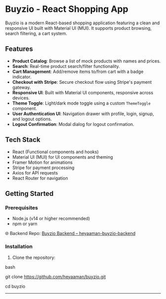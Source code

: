 # Buyzio - React Shopping App 

Buyzio is a modern React-based shopping application featuring a clean and responsive UI built with Material UI (MUI). It supports product browsing, search filtering, a cart system.

## Features

- **Product Catalog**: Browse a list of mock products with names and prices.
- **Search**: Real-time product search/filter functionality.
- **Cart Management**: Add/remove items to/from cart with a badge indicator.
- **Checkout with Stripe**: Secure checkout flow using Stripe's payment gateway.
- **Responsive UI**: Built with Material UI components, responsive across devices.
- **Theme Toggle**: Light/dark mode toggle using a custom `ThemeToggle` component.
- **User Authentication UI**: Navigation drawer with profile, login, signup, and logout options.
- **Logout Confirmation**: Modal dialog for logout confirmation.

## Tech Stack

- React (Functional components and hooks)
- Material UI (MUI) for UI components and theming
- Framer Motion for animations
- Stripe for payment processing
- Axios for API requests
- React Router for navigation

## Getting Started

### Prerequisites

- Node.js (v14 or higher recommended)
- npm or yarn

🌐 Backend Repo: [Buyzio Backend – heyaaman-buyzio-backend](https://github.com/heyaaman/buyzio-backend)

### Installation

1. Clone the repository:

bash

git clone https://github.com/heyaaman/buyzio.git

cd buyzio

---



